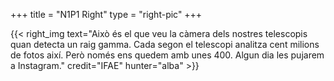 +++
title = "N1P1 Right"
type = "right-pic"
+++

{{< right_img
    text="Això és el que veu la càmera dels nostres telescopis quan detecta un raig gamma. Cada segon el telescopi analitza cent milions de fotos així. Però només ens quedem amb unes 400. Algun dia les pujarem a Instagram."
    credit="IFAE"
    hunter="alba" >}}
